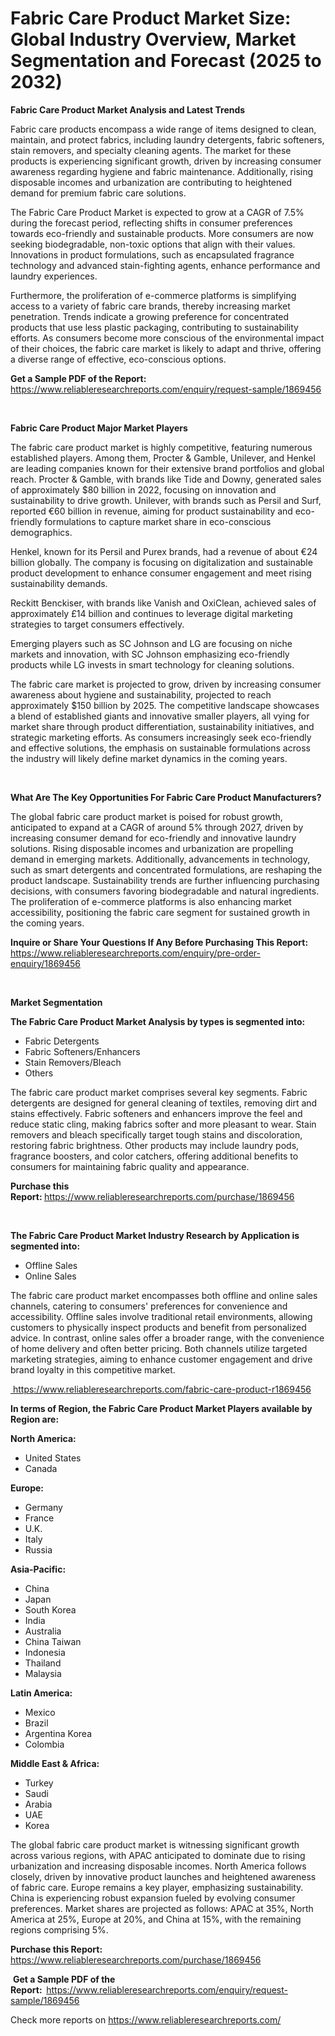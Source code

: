 <p><h1>Fabric Care Product Market Size: Global Industry Overview, Market Segmentation and Forecast (2025 to 2032)</h1></p><p><strong>Fabric Care Product Market Analysis and Latest Trends</strong></p>
<p><p>Fabric care products encompass a wide range of items designed to clean, maintain, and protect fabrics, including laundry detergents, fabric softeners, stain removers, and specialty cleaning agents. The market for these products is experiencing significant growth, driven by increasing consumer awareness regarding hygiene and fabric maintenance. Additionally, rising disposable incomes and urbanization are contributing to heightened demand for premium fabric care solutions.</p><p>The Fabric Care Product Market is expected to grow at a CAGR of 7.5% during the forecast period, reflecting shifts in consumer preferences towards eco-friendly and sustainable products. More consumers are now seeking biodegradable, non-toxic options that align with their values. Innovations in product formulations, such as encapsulated fragrance technology and advanced stain-fighting agents, enhance performance and laundry experiences. </p><p>Furthermore, the proliferation of e-commerce platforms is simplifying access to a variety of fabric care brands, thereby increasing market penetration. Trends indicate a growing preference for concentrated products that use less plastic packaging, contributing to sustainability efforts. As consumers become more conscious of the environmental impact of their choices, the fabric care market is likely to adapt and thrive, offering a diverse range of effective, eco-conscious options.</p></p>
<p><strong>Get a Sample PDF of the Report:&nbsp;</strong> <a href="https://www.reliableresearchreports.com/enquiry/request-sample/1869456?utm_campaign=2203&utm_medium=2&utm_source=Github&utm_content=ia&utm_term=05022025&utm_id=fabric-care-product">https://www.reliableresearchreports.com/enquiry/request-sample/1869456</a></p>
<p>&nbsp;</p>
<p><strong>Fabric Care Product Major Market Players</strong></p>
<p><p>The fabric care product market is highly competitive, featuring numerous established players. Among them, Procter & Gamble, Unilever, and Henkel are leading companies known for their extensive brand portfolios and global reach. Procter & Gamble, with brands like Tide and Downy, generated sales of approximately $80 billion in 2022, focusing on innovation and sustainability to drive growth. Unilever, with brands such as Persil and Surf, reported €60 billion in revenue, aiming for product sustainability and eco-friendly formulations to capture market share in eco-conscious demographics.</p><p>Henkel, known for its Persil and Purex brands, had a revenue of about €24 billion globally. The company is focusing on digitalization and sustainable product development to enhance consumer engagement and meet rising sustainability demands. </p><p>Reckitt Benckiser, with brands like Vanish and OxiClean, achieved sales of approximately £14 billion and continues to leverage digital marketing strategies to target consumers effectively. </p><p>Emerging players such as SC Johnson and LG are focusing on niche markets and innovation, with SC Johnson emphasizing eco-friendly products while LG invests in smart technology for cleaning solutions. </p><p>The fabric care market is projected to grow, driven by increasing consumer awareness about hygiene and sustainability, projected to reach approximately $150 billion by 2025. The competitive landscape showcases a blend of established giants and innovative smaller players, all vying for market share through product differentiation, sustainability initiatives, and strategic marketing efforts. As consumers increasingly seek eco-friendly and effective solutions, the emphasis on sustainable formulations across the industry will likely define market dynamics in the coming years.</p></p>
<p>&nbsp;</p>
<p><strong>What Are The Key Opportunities For Fabric Care Product Manufacturers?</strong></p>
<p><p>The global fabric care product market is poised for robust growth, anticipated to expand at a CAGR of around 5% through 2027, driven by increasing consumer demand for eco-friendly and innovative laundry solutions. Rising disposable incomes and urbanization are propelling demand in emerging markets. Additionally, advancements in technology, such as smart detergents and concentrated formulations, are reshaping the product landscape. Sustainability trends are further influencing purchasing decisions, with consumers favoring biodegradable and natural ingredients. The proliferation of e-commerce platforms is also enhancing market accessibility, positioning the fabric care segment for sustained growth in the coming years.</p></p>
<p><strong>Inquire or Share Your Questions If Any Before Purchasing This Report:</strong> <a href="https://www.reliableresearchreports.com/enquiry/pre-order-enquiry/1869456?utm_campaign=2203&utm_medium=2&utm_source=Github&utm_content=ia&utm_term=05022025&utm_id=fabric-care-product">https://www.reliableresearchreports.com/enquiry/pre-order-enquiry/1869456</a></p>
<p>&nbsp;</p>
<p><strong>Market Segmentation</strong></p>
<p><strong>The Fabric Care Product Market Analysis by types is segmented into:</strong></p>
<p><ul><li>Fabric Detergents</li><li>Fabric Softeners/Enhancers</li><li>Stain Removers/Bleach</li><li>Others</li></ul></p>
<p><p>The fabric care product market comprises several key segments. Fabric detergents are designed for general cleaning of textiles, removing dirt and stains effectively. Fabric softeners and enhancers improve the feel and reduce static cling, making fabrics softer and more pleasant to wear. Stain removers and bleach specifically target tough stains and discoloration, restoring fabric brightness. Other products may include laundry pods, fragrance boosters, and color catchers, offering additional benefits to consumers for maintaining fabric quality and appearance.</p></p>
<p><strong>Purchase this Report:&nbsp;</strong><a href="https://www.reliableresearchreports.com/purchase/1869456?utm_campaign=2203&utm_medium=2&utm_source=Github&utm_content=ia&utm_term=05022025&utm_id=fabric-care-product">https://www.reliableresearchreports.com/purchase/1869456</a></p>
<p>&nbsp;</p>
<p><strong>The Fabric Care Product Market Industry Research by Application is segmented into:</strong></p>
<p><ul><li>Offline Sales</li><li>Online Sales</li></ul></p>
<p><p>The fabric care product market encompasses both offline and online sales channels, catering to consumers' preferences for convenience and accessibility. Offline sales involve traditional retail environments, allowing customers to physically inspect products and benefit from personalized advice. In contrast, online sales offer a broader range, with the convenience of home delivery and often better pricing. Both channels utilize targeted marketing strategies, aiming to enhance customer engagement and drive brand loyalty in this competitive market.</p></p>
<p><a href="https://www.reliableresearchreports.com/fabric-care-product-r1869456?utm_campaign=2203&utm_medium=2&utm_source=Github&utm_content=ia&utm_term=05022025&utm_id=fabric-care-product">&nbsp;https://www.reliableresearchreports.com/fabric-care-product-r1869456</a></p>
<p><strong>In terms of Region, the Fabric Care Product Market Players available by Region are:</strong></p>
<p>
    <p> <strong> North America: </strong>
        <ul>
            <li>United States</li>
            <li>Canada</li>
        </ul>
        </p> 
    <p> <strong> Europe: </strong>
        <ul>
            <li>Germany</li>
            <li>France</li>
            <li>U.K.</li>
            <li>Italy</li>
            <li>Russia</li>
        </ul>
        </p> 
    <p> <strong> Asia-Pacific: </strong>
        <ul>
            <li>China</li>
            <li>Japan</li>
            <li>South Korea</li>
            <li>India</li>
            <li>Australia</li>
            <li>China Taiwan</li>
            <li>Indonesia</li>
            <li>Thailand</li>
            <li>Malaysia</li>
        </ul>
        </p> 
    <p> <strong> Latin America: </strong>
        <ul>
            <li>Mexico</li>
            <li>Brazil</li>
            <li>Argentina Korea</li>
            <li>Colombia</li>
        </ul>
        </p> 
    <p> <strong> Middle East & Africa: </strong>
        <ul>
            <li>Turkey</li>
            <li>Saudi</li>
            <li>Arabia</li>
            <li>UAE</li>
            <li>Korea</li>
        </ul>
    </p>
    </p>
<p><p>The global fabric care product market is witnessing significant growth across various regions, with APAC anticipated to dominate due to rising urbanization and increasing disposable incomes. North America follows closely, driven by innovative product launches and heightened awareness of fabric care. Europe remains a key player, emphasizing sustainability. China is experiencing robust expansion fueled by evolving consumer preferences. Market shares are projected as follows: APAC at 35%, North America at 25%, Europe at 20%, and China at 15%, with the remaining regions comprising 5%.</p></p>
<p><strong>Purchase this Report: </strong><a href="https://www.reliableresearchreports.com/purchase/1869456?utm_campaign=2203&utm_medium=2&utm_source=Github&utm_content=ia&utm_term=05022025&utm_id=fabric-care-product">https://www.reliableresearchreports.com/purchase/1869456</a></p>
<p>&nbsp;<strong>Get a Sample PDF of the Report:&nbsp;&nbsp;</strong><a href="https://www.reliableresearchreports.com/enquiry/request-sample/1869456?utm_campaign=2203&utm_medium=2&utm_source=Github&utm_content=ia&utm_term=05022025&utm_id=fabric-care-product">https://www.reliableresearchreports.com/enquiry/request-sample/1869456</a></p>
<p><strong></strong></p>
<p>Check more reports on <a href="https://www.reliableresearchreports.com/?utm_campaign=2203&utm_medium=2&utm_source=Github&utm_content=ia&utm_term=05022025&utm_id=fabric-care-product">https://www.reliableresearchreports.com/</a></p>